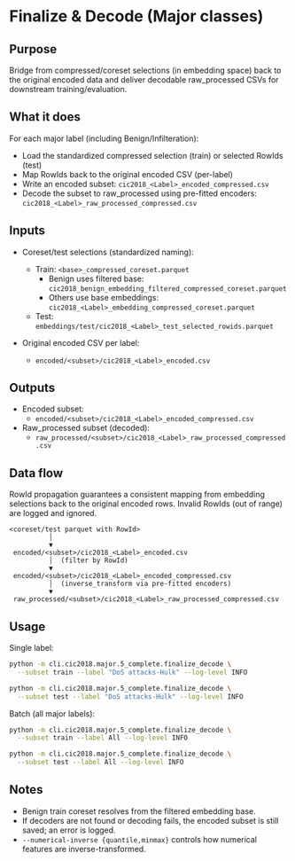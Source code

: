 Finalize & Decode (Major classes)
=================================

## Purpose

Bridge from compressed/coreset selections (in embedding space) back to the original
encoded data and deliver decodable raw_processed CSVs for downstream training/evaluation.

## What it does

For each major label (including Benign/Infilteration):
- Load the standardized compressed selection (train) or selected RowIds (test)
- Map RowIds back to the original encoded CSV (per-label)
- Write an encoded subset: `cic2018_<Label>_encoded_compressed.csv`
- Decode the subset to raw_processed using pre-fitted encoders:
  `cic2018_<Label>_raw_processed_compressed.csv`

## Inputs

- Coreset/test selections (standardized naming):
  - Train: `<base>_compressed_coreset.parquet`
    - Benign uses filtered base: `cic2018_benign_embedding_filtered_compressed_coreset.parquet`
    - Others use base embeddings: `cic2018_<Label>_embedding_compressed_coreset.parquet`
  - Test: `embeddings/test/cic2018_<Label>_test_selected_rowids.parquet`

- Original encoded CSV per label:
  - `encoded/<subset>/cic2018_<Label>_encoded.csv`

## Outputs

- Encoded subset:
  - `encoded/<subset>/cic2018_<Label>_encoded_compressed.csv`
- Raw_processed subset (decoded):
  - `raw_processed/<subset>/cic2018_<Label>_raw_processed_compressed.csv`

## Data flow

RowId propagation guarantees a consistent mapping from embedding selections back to the
original encoded rows. Invalid RowIds (out of range) are logged and ignored.

```
<coreset/test parquet with RowId>
          │
          ▼
 encoded/<subset>/cic2018_<Label>_encoded.csv
          │  (filter by RowId)
          ▼
 encoded/<subset>/cic2018_<Label>_encoded_compressed.csv
          │  (inverse_transform via pre-fitted encoders)
          ▼
 raw_processed/<subset>/cic2018_<Label>_raw_processed_compressed.csv
```

## Usage

Single label:
```bash
python -m cli.cic2018.major.5_complete.finalize_decode \
  --subset train --label "DoS attacks-Hulk" --log-level INFO

python -m cli.cic2018.major.5_complete.finalize_decode \
  --subset test --label "DoS attacks-Hulk" --log-level INFO
```

Batch (all major labels):
```bash
python -m cli.cic2018.major.5_complete.finalize_decode \
  --subset train --label All --log-level INFO

python -m cli.cic2018.major.5_complete.finalize_decode \
  --subset test --label All --log-level INFO
```

## Notes

- Benign train coreset resolves from the filtered embedding base.
- If decoders are not found or decoding fails, the encoded subset is still saved; an error is logged.
- `--numerical-inverse {quantile,minmax}` controls how numerical features are inverse-transformed.



